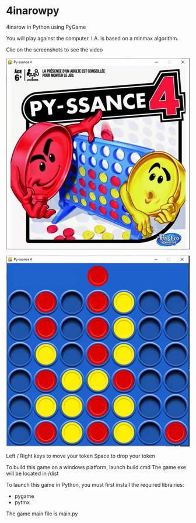 # 4inarowpy
4inarow in Python using PyGame

You will play against the computer. I.A. is based on a minmax algorithm.

Clic on the screenshots to see the video

[![4inarow](readme.rsc/Py-ssance4_1.png)](https://youtu.be/Lj9kqUYE7_8)

[![4inarow](readme.rsc/Py-ssance4_2.png)](https://youtu.be/Lj9kqUYE7_8)

Left / Right keys to move your token
Space to drop your token

To build this game on a windows platform, launch build.cmd
The game exe will be located in /dist

To launch this game in Python, you must first install the required librairies:
- pygame
- pytmx

The game main file is main.py


